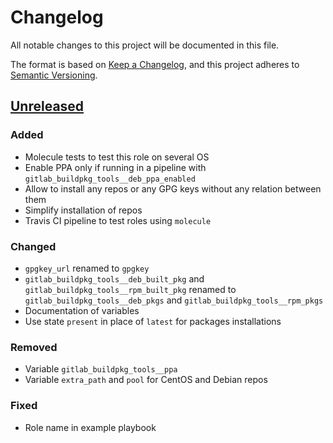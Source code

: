 # Changelog

All notable changes to this project will be documented in this file.

The format is based on [Keep a Changelog](https://keepachangelog.com/en/1.0.0/),
and this project adheres to [Semantic Versioning](https://semver.org/spec/v2.0.0.html).

## [Unreleased]

### Added
- Molecule tests to test this role on several OS
- Enable PPA only if running in a pipeline with
  `gitlab_buildpkg_tools__deb_ppa_enabled`
- Allow to install any repos or any GPG keys without any relation between them
- Simplify installation of repos
- Travis CI pipeline to test roles using `molecule`

### Changed
- `gpgkey_url` renamed to `gpgkey`
- `gitlab_buildpkg_tools__deb_built_pkg` and
  `gitlab_buildpkg_tools__rpm_built_pkg` renamed to
  `gitlab_buildpkg_tools__deb_pkgs` and `gitlab_buildpkg_tools__rpm_pkgs`
- Documentation of variables
- Use state `present` in place of `latest` for packages installations

### Removed
- Variable `gitlab_buildpkg_tools__ppa`
- Variable `extra_path` and `pool`  for CentOS and Debian repos

### Fixed
- Role name in example playbook


[Unreleased]: https://github.com/inverse-inc/ansible-role-gitlab-buildpkg-tools/compare/v0.2.0...HEAD
